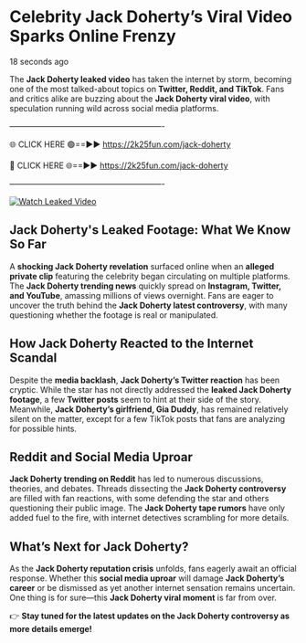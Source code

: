 # Celebrity Jack Doherty’s Viral Video Sparks Online Frenzy

18 seconds ago

The **Jack Doherty leaked video** has taken the internet by storm, becoming one of the most talked-about topics on **Twitter, Reddit, and TikTok**. Fans and critics alike are buzzing about the **Jack Doherty viral video**, with speculation running wild across social media platforms.

———————————————————-

🌐 CLICK HERE 🟢==►► https://2k25fun.com/jack-doherty

🔴 CLICK HERE 🌐==►► https://2k25fun.com/jack-doherty

———————————————————-

[![Watch Leaked Video](https://miro.medium.com/v2/resize:fit:828/format:webp/1*cilzJN44JGOrTw9NJCrNHA.gif "Watch Leaked Video")](https://2k25fun.com/jack-doherty)

## **Jack Doherty's Leaked Footage: What We Know So Far**  
A **shocking Jack Doherty revelation** surfaced online when an **alleged private clip** featuring the celebrity began circulating on multiple platforms. The **Jack Doherty trending news** quickly spread on **Instagram, Twitter, and YouTube**, amassing millions of views overnight. Fans are eager to uncover the truth behind the **Jack Doherty latest controversy**, with many questioning whether the footage is real or manipulated.  

## **How Jack Doherty Reacted to the Internet Scandal**  
Despite the **media backlash**, **Jack Doherty’s Twitter reaction** has been cryptic. While the star has not directly addressed the **leaked Jack Doherty footage**, a few **Twitter posts** seem to hint at their side of the story. Meanwhile, **Jack Doherty’s girlfriend, Gia Duddy**, has remained relatively silent on the matter, except for a few TikTok posts that fans are analyzing for possible hints.  

## **Reddit and Social Media Uproar**  
**Jack Doherty trending on Reddit** has led to numerous discussions, theories, and debates. Threads dissecting the **Jack Doherty controversy** are filled with fan reactions, with some defending the star and others questioning their public image. The **Jack Doherty tape rumors** have only added fuel to the fire, with internet detectives scrambling for more details.  

## **What’s Next for Jack Doherty?**  
As the **Jack Doherty reputation crisis** unfolds, fans eagerly await an official response. Whether this **social media uproar** will damage **Jack Doherty’s career** or be dismissed as yet another internet sensation remains uncertain. One thing is for sure—this **Jack Doherty viral moment** is far from over.  

👉 **Stay tuned for the latest updates on the Jack Doherty controversy as more details emerge!**  